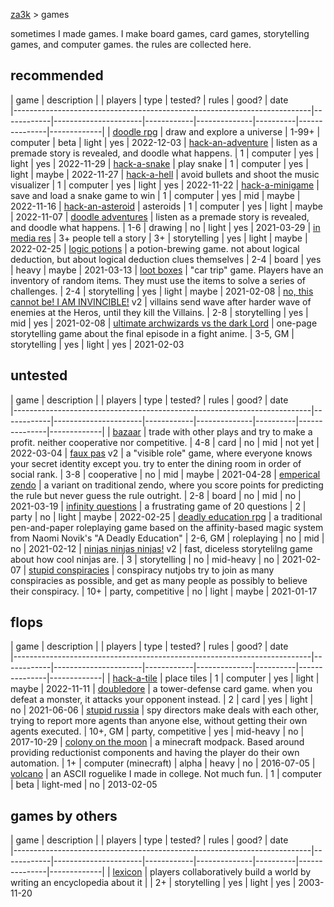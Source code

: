 [za3k](/) > games

<style>
body {
    margin: auto;
    width: fit-content;
}
td:first-child {
    text-align: right;
}
</style>

sometimes I made games. I make board games, card games, storytelling games, and computer games. the rules are collected here.

## recommended

| game                                                                     | description | | players      | type                 | tested?  | rules | good?  | date      
|--------------------------------------------------------------------------|------------|----------------------|------------|--------------|----------|---------------|-------------|
| [doodle rpg](https://tilde.za3k.com/doodlerpg/)                          | draw and explore a universe | 1-99+        | computer             | beta     | light       | yes           | 2022-12-03
| [hack-an-adventure](https://tilde.za3k.com/hackaday/adventure/)          | listen as a premade story is revealed, and doodle what happens. | 1            | computer             | yes      | light       | yes           | 2022-11-29
| [hack-a-snake](https://tilde.za3k.com/hackaday/snake/)                   | play snake | 1            | computer             | yes      | light       | maybe         | 2022-11-27
| [hack-a-hell](https://tilde.za3k.com/hackaday/hell/)                     | avoid bullets and shoot the music visualizer | 1            | computer             | yes      | light       | yes           | 2022-11-22
| [hack-a-minigame](https://tilde.za3k.com/hackaday/mini/)                 | save and load a snake game to win | 1            | computer             | yes      | mid        | maybe         | 2022-11-16
| [hack-an-asteroid](https://tilde.za3k.com/hackaday/asteroid/)            | asteroids | 1            | computer             | yes      | light       | maybe         | 2022-11-07
| [doodle adventures](doodle_adventures)                                   | listen as a premade story is revealed, and doodle what happens. | 1-6          | drawing              | no       | light       | yes           | 2021-03-29
| [in media res](in_media_res)                                             | 3+ people tell a story | 3+           | storytelling         | yes      | light       | maybe         | 2022-02-25
| [logic potions](logic_potions)                                           | a potion-brewing game. not about logical deduction, but about logical deduction clues themselves | 2-4          | board                | yes      | heavy      | maybe         | 2021-03-13
| [loot boxes](lootboxes)                                                  | "car trip" game. Players have an inventory of random items. They must use the items to solve a series of challenges. | 2-4          | storytelling         | yes      | light       | maybe         | 2021-02-08
| [no, this cannot be! I AM INVINCIBLE!](invincible) v2                    | villains send wave after harder wave of enemies at the Heros, until they kill the Villains. | 2-8          | storytelling         | yes      | mid        | yes           | 2021-02-08
| [ultimate archwizards vs the dark Lord](ultimate_archwizard)             | one-page storytelling game about the final episode in a fight anime. | 3-5, GM | storytelling         | yes      | light       | yes           | 2021-02-03

## untested

| game                                                                     | description | | players      | type                 | tested?  | rules | good?  | date      
|--------------------------------------------------------------------------|------------|----------------------|------------|--------------|----------|---------------|-------------|
| [bazaar](bazaar)                                                         | trade with other plays and try to make a profit. neither cooperative nor competitive. | 4-8          | card                 | no       | mid        | not yet       | 2022-03-04
| [faux pas](faux_pas) v2                                                  | a "visible role" game, where everyone knows your secret identity except you. try to enter the dining room in order of social rank. | 3-8          | cooperative          | no       | mid        | maybe         | 2021-04-28
| [emperical zendo](emperical_zendo)                                       | a variant on traditional zendo, where you score points for predicting the rule but never guess the rule outright. | 2-8          | board                | no       | mid        | no            | 2021-03-19
| [infinity questions](infinity_questions)                                 | a frustrating game of 20 questions | 2            | party                | no       | light       | maybe         | 2022-02-25
| [deadly education rpg](deadly)                                           | a traditional pen-and-paper roleplaying game based on the affinity-based magic system from Naomi Novik's "A Deadly Education" | 2-6, GM | roleplaying          | no       | mid        | no            | 2021-02-12
| [ninjas ninjas ninjas!](ninjas) v2                                       | fast, diceless storytelilng game about how cool ninjas are. | 3            | storytelling         | no       | mid-heavy  | no            | 2021-02-07
| [stupid conspiracies](conspiracies)                                      | conspiracy nutjobs try to join as many conspiracies as possible, and get as many people as possibly to believe their conspiracy. | 10+          | party, competitive   | no       | light       | maybe         | 2021-01-17

## flops

| game                                                                     | description | | players      | type                 | tested?  | rules | good?  | date      
|--------------------------------------------------------------------------|------------|----------------------|------------|--------------|----------|---------------|-------------|
| [hack-a-tile](https://tilde.za3k.com/hackaday/tile/)                     | place tiles | 1            | computer             | yes      | light        | maybe         | 2022-11-11
| [doubledore](doubledore)                                                 | a tower-defense card game. when you defeat a monster, it attacks your opponent instead. | 2            | card                 | yes      | light        | no            | 2021-06-06
| [stupid russia](stupid_russia)                                           | spy directors make deals with each other, trying to report more agents than anyone else, without getting their own agents executed. | 10+, GM | party, competitive   | yes      | mid-heavy   | no            | 2017-10-29
| [colony on the moon](colony)                                             | a minecraft modpack. Based around providing reductionist components and having the player do their own automation. | 1+           | computer (minecraft) | alpha    | heavy       | no            | 2016-07-05
| [volcano](https://github.com/za3k/volcano)                               | an ASCII roguelike I made in college. Not much fun. | 1            | computer             | beta     | light-med    | no            | 2013-02-05

## games by others
| game                                                                     | description | | players      | type                 | tested?  | rules | good?  | date      
|--------------------------------------------------------------------------|------------|----------------------|------------|--------------|----------|---------------|-------------|
| [lexicon](lexicon)                                                       | players collaboratively build a world by writing an encyclopedia about it | | 2+           | storytelling         | yes      | light        | yes           | 2003-11-20

